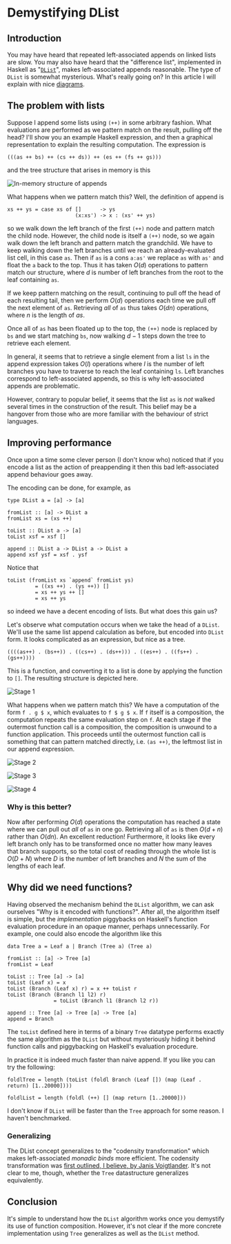 # Demystifying DList

## Introduction

You may have heard that repeated left-associated appends on linked
lists are slow.  You may also have heard that the "difference list",
implemented in Haskell as
"[`DList`](http://hackage.haskell.org/package/dlist)", makes
left-associated appends reasonable.  The type of `DList` is somewhat
mysterious.  What's really going on?  In this article I will explain
with nice [diagrams](http://projects.haskell.org/diagrams/).

## The problem with lists

Suppose I append some lists using `(++)` in some arbitrary fashion.
What evaluations are performed as we pattern match on the result,
pulling off the head?  I'll show you an example Haskell expression,
and then a graphical representation to explain the resulting
computation.  The expression is

    (((as ++ bs) ++ (cs ++ ds)) ++ (es ++ (fs ++ gs)))

and the tree structure that arises in memory is this

![In-memory structure of appends](../../images/dlist-appends.svg)

What happens when we pattern match this?  Well, the definition of
append is

    xs ++ ys = case xs of []      -> ys
                          (x:xs') -> x : (xs' ++ ys)

so we walk down the left branch of the first `(++)` node and pattern
match the child node.  However, the child node is itself a `(++)`
node, so we again walk down the left branch and pattern match the
grandchild.  We have to keep walking down the left branches until we
reach an already-evaluated list cell, in this case `as`.  Then if `as`
is a cons `a:as'` we replace `as` with `as'` and float the `a` back to
the top.  Thus it has taken $O(d)$ operations to pattern match our
structure, where $d$ is number of left branches from the root to the
leaf containing `as`.

If we keep pattern matching on the result, continuing to pull off the
head of each resulting tail, then we perform $O(d)$ operations each
time we pull off the next element of `as`.  Retrieving *all* of `as`
thus takes $O(dn)$ operations, where $n$ is the length of $as$.

Once all of `as` has been floated up to the top, the `(++)` node is
replaced by `bs` and we start matching `bs`, now walking $d-1$ steps
down the tree to retrieve each element.

In general, it seems that to retrieve a single element from a list
`ls` in the append expression takes $O(l)$ operations where $l$ is the
number of left branches you have to traverse to reach the leaf
containing `ls`.  Left branches correspond to left-associated appends,
so this is why left-associated appends are problematic.

However, contrary to popular belief, it seems that the list `as` is
*not* walked several times in the construction of the result.  This
belief may be a hangover from those who are more familiar with the
behaviour of strict languages.

## Improving performance

Once upon a time some clever person (I don't know who) noticed that if
you encode a list as the action of preappending it then this bad
left-associated append behaviour goes away.

The encoding can be done, for example, as

    type DList a = [a] -> [a]

    fromList :: [a] -> DList a
    fromList xs = (xs ++)

    toList :: DList a -> [a]
    toList xsf = xsf []

    append :: DList a -> DList a -> DList a
    append xsf ysf = xsf . ysf

Notice that

    toList (fromList xs `append` fromList ys)
             = ((xs ++) . (ys ++)) []
             = xs ++ ys ++ []
             = xs ++ ys

so indeed we have a decent encoding of lists.  But what does this gain
us?

Let's observe what computation occurs when we take the head of a
`DList`.  We'll use the same list append calculation as before, but
encoded into `DList` form.  It looks complicated as an expression, but
nice as a tree.

    ((((as++) . (bs++)) . ((cs++) . (ds++))) . ((es++) . ((fs++) . (gs++))))

This is a function, and converting it to a list is done by applying
the function to `[]`.  The resulting structure is depicted here.

![Stage 1](../../images/dlist-eval1.svg)

What happens when we pattern match this?  We have a computation of the
form `f . g $ x`, which evaluates to `f $ g $ x`.  If `f` itself is a
composition, the computation repeats the same evaluation step on `f`.
At each stage if the outermost function call is a composition, the
composition is unwound to a function application.  This proceeds until
the outermost function call is something that can pattern matched
directly, i.e. `(as ++)`, the leftmost list in our append expression.


![Stage 2](../../images/dlist-eval2.svg)

![Stage 3](../../images/dlist-eval3.svg)

![Stage 4](../../images/dlist-eval4.svg)

### Why is this better?

Now after performing $O(d)$ operations the computation has reached a
state where we can pull out *all* of `as` in one go.  Retrieving all
of `as` is then $O(d + n)$ rather than $O(dn)$.  An excellent
reduction!
Furthermore, it looks like every left branch only has to be
transformed once no matter how many leaves that branch supports, so
the total cost of reading through the whole list is $O(D + N)$ where
$D$ is the number of left branches and $N$ the sum of the lengths of
each leaf.

## Why did we need functions?

Having observed the mechanism behind the `DList` algorithm, we can ask
ourselves "Why is it encoded with functions?".  After all, the
algorithm itself is simple, but the *implementation* piggybacks on
Haskell's function evaluation procedure in an opaque manner, perhaps
unnecessarily.  For example, one could also encode the algorithm like
this

    data Tree a = Leaf a | Branch (Tree a) (Tree a)
    
    fromList :: [a] -> Tree [a]
    fromList = Leaf

    toList :: Tree [a] -> [a]
    toList (Leaf x) = x
    toList (Branch (Leaf x) r) = x ++ toList r
    toList (Branch (Branch l1 l2) r)
                   = toList (Branch l1 (Branch l2 r))
    
    append :: Tree [a] -> Tree [a] -> Tree [a]
    append = Branch

The `toList` defined here in terms of a binary `Tree` datatype
performs exactly the same algorithm as the `DList` but without
mysteriously hiding it behind function calls and piggybacking on
Haskell's evaluation procedure.

In practice it is indeed much faster than naive append.  If you like
you can try the following:

    foldlTree = length (toList (foldl Branch (Leaf []) (map (Leaf . return) [1..20000])))
    
    foldlList = length (foldl (++) [] (map return [1..20000]))

I don't know if `DList` will be faster than the `Tree` approach for
some reason.  I haven't benchmarked.

### Generalizing

The DList concept generalizes to the "codensity transformation" which
makes left-associated *monadic binds* more efficient.  The codensity
transformation was [first outlined, I believe, by Janis
Voigtlander](http://www.iai.uni-bonn.de/~jv/mpc08.pdf).  It's not
clear to me, though, whether the `Tree` datastructure generalizes
equivalently.

## Conclusion

It's simple to understand how the `DList` algorithm works once you
demystify its use of function composition.  However, it's not clear if
the more concrete implementation using `Tree` generalizes as well as
the `DList` method.
